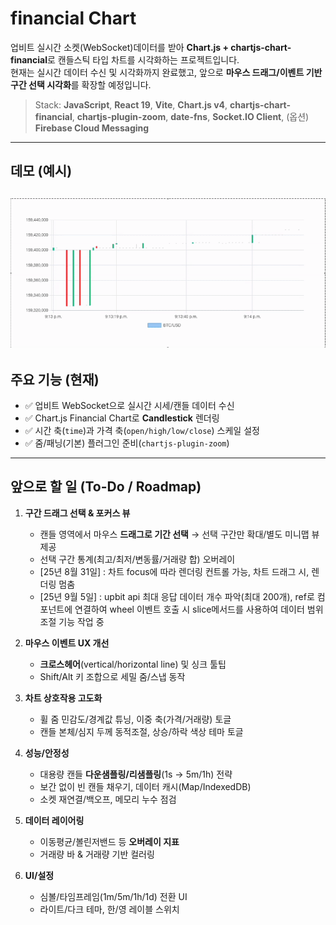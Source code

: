 # financial Chart 
업비트 실시간 소켓(WebSocket)데이터를 받아 **Chart.js + chartjs-chart-financial**로 캔들스틱 타입 차트를 시각화하는 프로젝트입니다.  
현재는 실시간 데이터 수신 및 시각화까지 완료했고, 앞으로 **마우스 드래그/이벤트 기반 구간 선택 시각화**를 확장할 예정입니다.

> Stack: **JavaScript**, **React 19**, **Vite**, **Chart.js v4**, **chartjs-chart-financial**, **chartjs-plugin-zoom**, **date-fns**, **Socket.IO Client**, (옵션) **Firebase Cloud Messaging**

---

## 데모 (예시)
![Demo](./public/chart.gif)
---

## 주요 기능 (현재)
- ✅ 업비트 WebSocket으로 실시간 시세/캔들 데이터 수신  
- ✅ Chart.js Financial Chart로 **Candlestick** 렌더링  
- ✅ 시간 축(`time`)과 가격 축(`open/high/low/close`) 스케일 설정  
- ✅ 줌/패닝(기본) 플러그인 준비(`chartjs-plugin-zoom`)  

---

## 앞으로 할 일 (To-Do / Roadmap)
1. **구간 드래그 선택 & 포커스 뷰**
   - 캔들 영역에서 마우스 **드래그로 기간 선택** → 선택 구간만 확대/별도 미니맵 뷰 제공  
   - 선택 구간 통계(최고/최저/변동률/거래량 합) 오버레이
   - [25년 8월 31일] : 차트 focus에 따라 렌더링 컨트롤 가능, 차트 드래그 시, 렌더링 멈춤
   - [25년 9월 5일] : upbit api 최대 응답 데이터 개수 파악(최대 200개), ref로 컴포넌트에 연결하여 wheel 이벤트 호출 시 slice메서드를 사용하여 데이터 범위 조절 기능 작업 중 

2. **마우스 이벤트 UX 개선**
   - **크로스헤어**(vertical/horizontal line) 및 싱크 툴팁  
   - Shift/Alt 키 조합으로 세밀 줌/스냅 동작  

3. **차트 상호작용 고도화**
   - 휠 줌 민감도/경계값 튜닝, 이중 축(가격/거래량) 토글  
   - 캔들 본체/심지 두께 동적조절, 상승/하락 색상 테마 토글  

4. **성능/안정성**
   - 대용량 캔들 **다운샘플링/리샘플링**(1s → 5m/1h) 전략  
   - 보간 없이 빈 캔들 채우기, 데이터 캐시(Map/IndexedDB)  
   - 소켓 재연결/백오프, 메모리 누수 점검  

5. **데이터 레이어링**
   - 이동평균/볼린저밴드 등 **오버레이 지표**  
   - 거래량 바 & 거래량 기반 컬러링  

6. **UI/설정**
   - 심볼/타임프레임(1m/5m/1h/1d) 전환 UI  
   - 라이트/다크 테마, 한/영 레이블 스위치  

